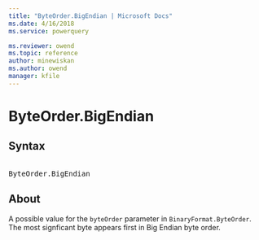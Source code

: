 ```yaml
---
title: "ByteOrder.BigEndian | Microsoft Docs"
ms.date: 4/16/2018
ms.service: powerquery

ms.reviewer: owend
ms.topic: reference
author: minewiskan
ms.author: owend
manager: kfile
---
```

# ByteOrder.BigEndian

## Syntax

<pre> 
ByteOrder.BigEndian
</pre>

## About

A possible value for the `byteOrder` parameter in `BinaryFormat.ByteOrder`. The most signficant byte appears first in Big Endian byte order.
